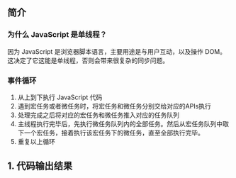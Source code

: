 ## 简介

### 为什么 JavaScript 是单线程？
因为 JavaScript 是浏览器脚本语言，主要用途是与用户互动，以及操作 DOM。这决定了它这能是单线程，否则会带来很复杂的同步问题。

### 事件循环
1. 从上到下执行 JavaScript 代码
2. 遇到宏任务或者微任务时，将宏任务和微任务分别交给对应的APIs执行
3. 处理完成之后将对应的宏任务和微任务推入对应的任务队列
4. 主线程执行完毕后，先执行微任务队列内的全部任务。然后从宏任务队列中取下一个宏任务，接着执行该宏任务下的微任务，直至全部执行完毕。
5. 重复以上循环



## 1. 代码输出结果

